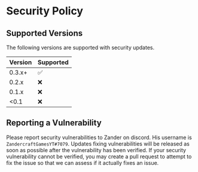 # Security Policy

## Supported Versions
The following versions are supported with security updates.

| Version | Supported          |
| ------- | ------------------ |
| 0.3.x+  | :white_check_mark: |
| 0.2.x   | :x:                |
| 0.1.x   | :x:                |
| <0.1    | :x:                |

## Reporting a Vulnerability
Please report security vulnerabilities to Zander on discord. His username is `ZandercraftGamesYT#7079`.
Updates fixing vulnerabilities will be released as soon as possible after the vulnerability has been verified.
If your security vulnerability cannot be verified, you may create a pull request to attempt to fix the issue so that we can assess if it actually fixes an issue.
